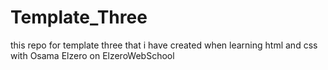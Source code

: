 # Template_Three
this repo for template three that i have created when learning html and css with Osama Elzero on ElzeroWebSchool
